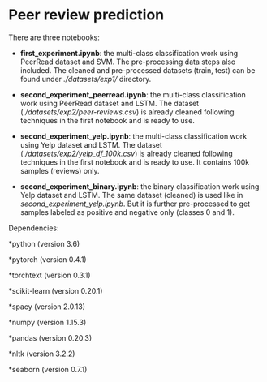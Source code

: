 # Peer review prediction

There are three notebooks:

* **first_experiment.ipynb**: the multi-class classification work using PeerRead dataset and SVM. The pre-processing data steps also included. The cleaned and pre-processed datasets (train, test) can be found under *./datasets/exp1/* directory.

* **second_experiment_peerread.ipynb**: the multi-class classification work using PeerRead dataset and LSTM. The dataset (*./datasets/exp2/peer-reviews.csv*) is already cleaned following techniques in the first notebook and is ready to use.

* **second_experiment_yelp.ipynb**: the multi-class classification work using Yelp dataset and LSTM. The dataset (*./datasets/exp2/yelp_df_100k.csv*) is already cleaned following techniques in the first notebook and is ready to use. It contains 100k samples (reviews) only. 

* **second_experiment_binary.ipynb**: the binary classification work using Yelp dataset and LSTM. The same dataset (cleaned) is used like in *second_experiment_yelp.ipynb*. But it is further pre-processed to get samples labeled as positive and negative only (classes 0 and 1).




Dependencies:

*python (version 3.6)

*pytorch (version 0.4.1)

*torchtext (version 0.3.1)

*scikit-learn (version 0.20.1)

*spacy (version 2.0.13)

*numpy (version 1.15.3)

*pandas (version 0.20.3)

*nltk (version 3.2.2)

*seaborn (version 0.7.1)

